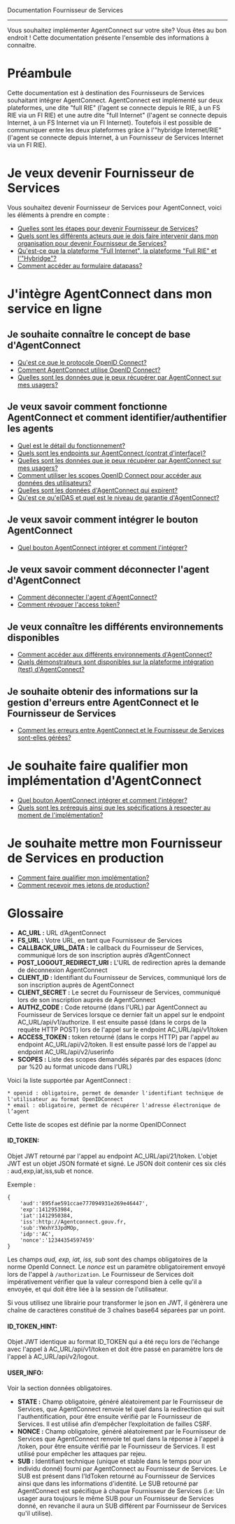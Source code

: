 
Documentation Fournisseur de Services

---

Vous souhaitez implémenter AgentConnect sur votre site? Vous êtes au bon endroit ! Cette documentation présente l'ensemble des informations à connaitre.

# Préambule

Cette documentation est à destination des Fournisseurs de Services souhaitant intégrer AgentConnect. 
AgentConnect est implémenté sur deux plateformes, une dite "full RIE" (l’agent se connecte depuis le RIE, à un FS RIE via un FI RIE) et une autre dite "full Internet" (l'agent se connecte depuis Internet, à un FS Internet via un FI Internet).
Toutefois il est possible de communiquer entre les deux plateformes grâce à l'"hybridge Internet/RIE" (l'agent se connecte depuis Internet, à un Fournisseur de Services Internet via un FI RIE).

# Je veux devenir Fournisseur de Services 

Vous souhaitez devenir Fournisseur de Services pour AgentConnect, voici les éléments à prendre en compte : 

- [Quelles sont les étapes pour devenir Fournisseur de Services?](pilotage_fca/pilotage_fca_etapes.md)
- [Quels sont les différents acteurs que je dois faire intervenir dans mon organisation pour devenir Fournisseur de Services?](pilotage_fca/pilotage_fca_demarches_acteurs.md)
- [Qu'est-ce que la plateforme "Full Internet", la plateforme "Full RIE" et l'"Hybridge"?](pilotage_fca/plateformes.md)
- [Comment accéder au formulaire datapass?](pilotage_fca/datapass.md)

# J'intègre AgentConnect dans mon service en ligne

## Je souhaite connaître le concept de base d'AgentConnect

- [Qu'est ce que le protocole OpenID Connect?](technique_fca/technique_oidc.md)
- [Comment AgentConnect utilise OpenID Connect?](technique_fca/technique_fca_oidc.md)
- [Quelles sont les données que je peux récupérer par AgentConnect sur mes usagers?](projet_fca/projet_fca_donnees.md)

## Je veux savoir comment fonctionne AgentConnect et comment identifier/authentifier les agents

- [Quel est le détail du fonctionnement?](fonctionnement_fca/details_fonctionnement.md)
- [Quels sont les endpoints sur AgentConnect (contrat d'interface)?](technique_fca/endpoints.md)
- [Quelles sont les données que je peux récupérer par AgentConnect sur mes usagers?](projet_fca/projet_fca_donnees.md)
- [Comment utiliser les scopes OpenID Connect pour accéder aux données des utilisateurs? ](technique_fca/technique_fca_scope.md)
- [Quelles sont les données d'AgentConnect qui expirent?](technique_fca/donnees_expirent.md)
- [Qu'est ce qu'eIDAS et quel est le niveau de garantie d'AgentConnect?](projet_fca/projet_fca_niveau_eidas.md)

## Je veux savoir comment intégrer le bouton AgentConnect

- [Quel bouton AgentConnect intégrer et comment l'intégrer?](implementation_fca/bouton_fca.md)

## Je veux savoir comment déconnecter l'agent d'AgentConnect

- [Comment déconnecter l'agent d'AgentConnect?](deconnexion_fca/deconnexion.md)
- [Comment révoquer l'access token?](deconnexion_fca/access_token.md)

## Je veux connaître les différents environnements disponibles

- [Comment accéder aux différents environnements d'AgentConnect?](technique_fca/technique_fca_env.md)
- [Quels démonstrateurs sont disponibles sur la plateforme intégration (test) d'AgentConnect?](test_fca/test_fca_demonstrateur.md)

## Je souhaite obtenir des informations sur la gestion d'erreurs entre AgentConnect et le Fournisseur de Services

- [Comment les erreurs entre AgentConnect et le Fournisseur de Services sont-elles gérées?](erreur_fca/gestion_erreur.md)

# Je souhaite faire qualifier mon implémentation d'AgentConnect

- [Quel bouton AgentConnect intégrer et comment l'intégrer?](implementation_fca/bouton_fca.md)
- [Quels sont les prérequis ainsi que les spécifications à respecter au moment de l'implémentation?](implementation_fca/spec_recette_fca.md)

# Je souhaite mettre mon Fournisseur de Services en production

- [Comment faire qualifier mon implémentation?](recette_fca/recette.md)
- [Comment recevoir mes jetons de production?](recette_fca/recette_cles_prod.md)

# Glossaire

* **AC_URL :**  URL d’AgentConnect 
* **FS_URL :** Votre URL, en tant que Fournisseur de Services  
* **CALLBACK_URL_DATA :** le callback du Fournisseur de Services, communiqué lors de son inscription auprès d’AgentConnect 
* **POST_LOGOUT_REDIRECT_URI :** L'URL de redirection après la demande de déconnexion AgentConnect 
* **CLIENT_ID :** Identifiant du Fournisseur de Services, communiqué lors de son inscription auprès de AgentConnect 
* **CLIENT_SECRET :** Le secret du Fournisseur de Services, communiqué lors de son inscription auprès de AgentConnect  
* **AUTHZ_CODE :** Code retourné (dans l'URL) par AgentConnect au Fournisseur de Services lorsque ce dernier fait un appel sur le endpoint AC_URL/api/v1/authorize. Il est ensuite passé (dans le corps de la requête HTTP POST) lors de l'appel sur le endpoint AC_URL/api/v1/token
* **ACCESS_TOKEN :** token retourné (dans le corps HTTP) par l'appel au endpoint AC_URL/api/v2/token. Il est ensuite passé lors de l'appel au endpoint AC_URL/api/v2/userinfo 
* **SCOPES :** Liste des scopes demandés séparés par des espaces (donc par %20 au format unicode dans l'URL)  
	
Voici la liste supportée par AgentConnect :

    * openid : obligatoire, permet de demander l'identifiant technique de l'utilisateur au format OpenIDConnect
    * email : obligatoire, permet de récupérer l'adresse électronique de l’agent

Cette liste de scopes est définie par la norme OpenIDConnect

#### **ID_TOKEN:**

Objet JWT retourné par l'appel au endpoint AC_URL/api/21/token. L'objet JWT est un objet JSON formaté et signé. Le JSON doit contenir ces six clés : aud,exp,iat,iss,sub et nonce.

Exemple :

```
{
    'aud':'895fae591ccae777094931e269e46447',
    'exp':1412953984,
    'iat':1412950384,
    'iss':http://Agentconnect.gouv.fr,
    'sub':YWxhY3JpdMOp,
    'idp':'AC',
    'nonce':'12344354597459'
}
```
Les champs *aud, exp, iat, iss, sub* sont des champs obligatoires de la norme OpenId Connect. Le *nonce* est un  paramètre obligatoirement envoyé lors de l'appel à `/authorization`. Le Fournisseur de Services doit impérativement vérifier que la valeur correspond bien à celle qu'il a envoyée, et qui doit être liée à la session de l'utilisateur.

Si vous utilisez une librairie pour transformer le json en JWT, il génèrera une chaîne de caractères constitué de 3 chaînes base64 séparées par un point.

#### **ID_TOKEN_HINT:**

Objet JWT identique au format ID_TOKEN qui a été reçu lors de l'échange avec l'appel à AC_URL/api/v1/token et doit être passé en paramètre lors de l'appel à AC_URL/api/v2/logout.

#### **USER_INFO:**

Voir la section données obligatoires.

* **STATE :** Champ obligatoire, généré aléatoirement par le Fournisseur de Services, que AgentConnect renvoie tel quel dans la redirection qui suit l'authentification, pour être ensuite vérifié par le Fournisseur de Services. Il est utilisé afin d’empêcher l’exploitation de failles CSRF.
* **NONCE :**	Champ obligatoire, généré aléatoirement par le Fournisseur de Services que AgentConnect renvoie tel quel dans la réponse à l'appel à /token, pour être ensuite vérifié par le Fournisseur de Services. Il est utilisé pour empêcher les attaques par rejeu.
* **SUB :** Identifiant technique (unique et stable dans le temps pour un individu donné) fourni par AgentConnect au Fournisseur de Services. Le SUB est présent dans l'IdToken retourné au Fournisseur de Services ainsi que dans les informations d'identité. Le SUB retourné par AgentConnect est spécifique à chaque Fournisseur de Services (i.e: Un usager aura toujours le même SUB pour un Fournisseur de Services donné, en revanche il aura un SUB différent par Fournisseur de Services qu'il utilise).
